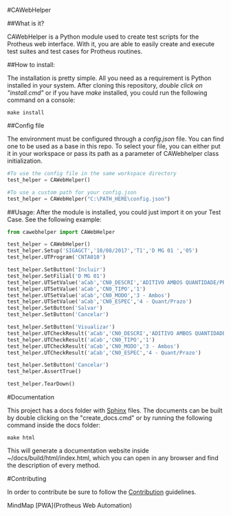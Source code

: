 #CAWebHelper

##What is it?

CAWebHelper is a Python module used to create test scripts for the Protheus web interface. With it, you are able to easily create and execute test suites and test cases for Protheus routines.

##How to install:

The installation is pretty simple. All you need as a requirement is Python installed in your system.
After cloning this repository, *double click on "install.cmd"* or if you have *make* installed, you could run the following command on a console:

```
make install
```

##Config file

The environment must be configured through a *config.json* file. 
You can find one to be used as a base in this repo. To select your file, you can either put it in your workspace or pass its path as a parameter of CAWebhelper class initialization.
```python
#To use the config file in the same workspace directory
test_helper = CAWebHelper()

#To use a custom path for your config.json
test_helper = CAWebHelper("C:\PATH_HERE\config.json")
```

##Usage:
After the module is installed, you could just import it on your Test Case. 
See the following example: 

```python
from cawebhelper import CAWebHelper

test_helper = CAWebHelper()
test_helper.Setup('SIGAGCT','10/08/2017','T1','D MG 01 ','05')
test_helper.UTProgram('CNTA010')

test_helper.SetButton('Incluir')
test_helper.SetFilial('D MG 01')
test_helper.UTSetValue('aCab','CN0_DESCRI','ADITIVO AMBOS QUANTIDADE/PRAZO')
test_helper.UTSetValue('aCab','CN0_TIPO','1')
test_helper.UTSetValue('aCab','CN0_MODO','3 - Ambos')
test_helper.UTSetValue('aCab','CN0_ESPEC','4 - Quant/Prazo')
test_helper.SetButton('Salvar')
test_helper.SetButton('Cancelar')

test_helper.SetButton('Visualizar')
test_helper.UTCheckResult('aCab','CN0_DESCRI','ADITIVO AMBOS QUANTIDADE/PRAZO')
test_helper.UTCheckResult('aCab','CN0_TIPO','1')
test_helper.UTCheckResult('aCab','CN0_MODO','3 - Ambos')
test_helper.UTCheckResult('aCab','CN0_ESPEC','4 - Quant/Prazo')

test_helper.SetButton('Cancelar')
test_helper.AssertTrue()

test_helper.TearDown()
```

#Documentation

This project has a docs folder with [Sphinx](http://www.sphinx-doc.org/en/master/) files.
The documents can be built by double clicking on the "create_docs.cmd" or by running the following command inside the docs folder:
```
make html
```
This will generate a documentation website inside ~/docs/build/html/index.html, which you can open in any browser and find the description of every method.


#Contributing

In order to contribute be sure to follow the [Contribution](CONTRIBUTING.md) guidelines.

MindMap [PWA](Protheus Web Automation)